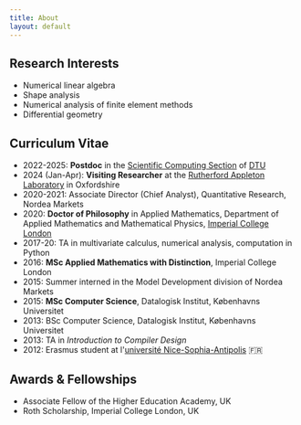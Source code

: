 ```yaml
---
title: About
layout: default
---
```


## Research Interests

- Numerical linear algebra
- Shape analysis
- Numerical analysis of finite element methods
- Differential geometry

## Curriculum Vitae

* 2022-2025: **Postdoc** in the [Scientific Computing Section](https://www.compute.dtu.dk/english/research/research-sections/sco) of [DTU](https://www.dtu.dk/english/)
* 2024 (Jan-Apr): **Visiting Researcher** at the [Rutherford Appleton Laboratory](https://www.ukri.org/who-we-are/stfc/locations/rutherford-appleton-laboratory/) in Oxfordshire
* 2020-2021: Associate Director (Chief Analyst), Quantitative Research, Nordea Markets
* 2020: **Doctor of Philosophy** in Applied Mathematics, Department of Applied Mathematics and Mathematical Physics, [Imperial College London](www.imperial.ac.uk)
* 2017-20: TA in multivariate calculus, numerical analysis, computation in Python
* 2016: **MSc Applied Mathematics with Distinction**, Imperial College London
* 2015: Summer interned in the Model Development division of Nordea Markets
* 2015: **MSc Computer Science**, Datalogisk Institut, Københavns Universitet
* 2013: BSc Computer Science, Datalogisk Institut, Københavns Universitet
* 2013: TA in _Introduction to Compiler Design_
* 2012: Erasmus student at l'[université Nice-Sophia-Antipolis](https://univ-cotedazur.eu/) :fr:

## Awards & Fellowships

* Associate Fellow of the Higher Education Academy, UK
* Roth Scholarship, Imperial College London, UK
